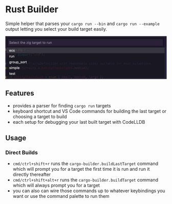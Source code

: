 # Rust Builder
Simple helper that parses your `cargo run --bin` and `cargo run --example` output letting you select your build target easily.

![](./images/example.png)


## Features
 - provides a parser for finding `cargo run` targets
 - keyboard shortcut and VS Code commands for building the last target or choosing a target to build
 - each setup for debugging your last built target with CodeLLDB


## Usage
### Direct Builds
- `cmd/ctrl+shift+r` runs the `cargo-builder.buildLastTarget` command which will prompt you for a target the first time it is run and run it directly thereafter
- `cmd/ctrl+shift+alt+r` runs the `cargo-builder.buildTarget` command which will always prompt you for a target
- you can also can wire those commands up to whatever keybindings you want or use the command palette to run them